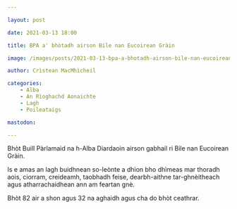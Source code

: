 ```yaml
---

layout: post

date: 2021-03-13 18:00

title: BPA a' bhòtadh airson Bile nan Eucoirean Gràin

image: /images/posts/2021-03-13-bpa-a-bhotadh-airson-bile-nan-eucoirean-grain.webp

author: Crìstean MacMhìcheil

categories:
    - Alba
    - An Rìoghachd Aonaichte
    - Lagh
    - Poileataigs

mastodon:

---
```


Bhòt Buill Pàrlamaid na h-Alba Diardaoin airson gabhail ri Bile nan Eucoirean Gràin.

Is e amas an lagh buidhnean so-leònte a dhìon bho dhìmeas mar thoradh aois, ciorram, creideamh, taobhadh feise, dearbh-aithne tar-ghnèitheach agus atharrachaidhean ann am feartan gnè.

Bhòt 82 air a shon agus 32 na aghaidh agus cha do bhòt ceathrar.
